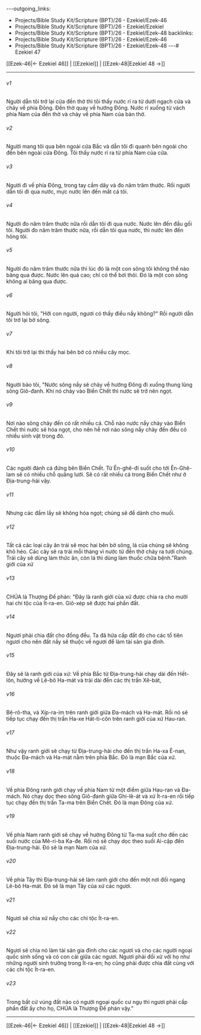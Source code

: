 ---outgoing_links:
  - Projects/Bible Study Kit/Scripture (BPT)/26 - Ezekiel/Ezek-46
  - Projects/Bible Study Kit/Scripture (BPT)/26 - Ezekiel/Ezekiel
  - Projects/Bible Study Kit/Scripture (BPT)/26 - Ezekiel/Ezek-48
backlinks:
  - Projects/Bible Study Kit/Scripture (BPT)/26 - Ezekiel/Ezek-46
  - Projects/Bible Study Kit/Scripture (BPT)/26 - Ezekiel/Ezek-48
---# Ezekiel 47

[[Ezek-46|← Ezekiel 46]] | [[Ezekiel]] | [[Ezek-48|Ezekiel 48 →]]
***



###### v1 
Người dẫn tôi trở lại cửa đền thờ thì tôi thấy nước rỉ ra từ dưới ngạch cửa và chảy về phía Đông. Đền thờ quay về hướng Đông. Nước rỉ xuống từ vách phía Nam của đền thờ và chảy về phía Nam của bàn thờ. 

###### v2 
Người mang tôi qua bên ngoài cửa Bắc và dẫn tôi đi quanh bên ngoài cho đến bên ngoài cửa Đông. Tôi thấy nước rỉ ra từ phía Nam của cửa. 

###### v3 
Người đi về phía Đông, trong tay cầm dây và đo năm trăm thước. Rồi người dẫn tôi đi qua nước, mực nước lên đến mắt cá tôi. 

###### v4 
Người đo năm trăm thước nữa rồi dẫn tôi đi qua nước. Nước lên đến đầu gối tôi. Người đo năm trăm thước nữa, rồi dẫn tôi qua nước, thì nước lên đến hông tôi. 

###### v5 
Người đo năm trăm thước nữa thì lúc đó là một con sông tôi không thể nào băng qua được. Nước lên quá cao; chỉ có thể bơi thôi. Đó là một con sông không ai băng qua được. 

###### v6 
Người hỏi tôi, "Hỡi con người, ngươi có thấy điều nầy không?" Rồi người dẫn tôi trở lại bờ sông. 

###### v7 
Khi tôi trở lại thì thấy hai bên bờ có nhiều cây mọc. 

###### v8 
Người bảo tôi, "Nước sông nầy sẽ chảy về hướng Đông đi xuống thung lũng sông Giô-đanh. Khi nó chảy vào Biển Chết thì nước sẽ trở nên ngọt. 

###### v9 
Nơi nào sông chảy đến có rất nhiều cá. Chỗ nào nước nầy chảy vào Biển Chết thì nước sẽ hóa ngọt, cho nên hễ nơi nào sông nầy chảy đến đều có nhiều sinh vật trong đó. 

###### v10 
Các người đánh cá đứng bên Biển Chết. Từ Ên-ghê-đi suốt cho tới Ên-Ghê-lam sẽ có nhiều chỗ quăng lưới. Sẽ có rất nhiều cá trong Biển Chết như ở Địa-trung-hải vậy. 

###### v11 
Nhưng các đầm lầy sẽ không hóa ngọt; chúng sẽ để dành cho muối. 

###### v12 
Tất cả các loại cây ăn trái sẽ mọc hai bên bờ sông, lá của chúng sẽ không khô héo. Các cây sẽ ra trái mỗi tháng vì nước từ đền thờ chảy ra tưới chúng. Trái cây sẽ dùng làm thức ăn, còn lá thì dùng làm thuốc chữa bệnh."Ranh giới của xứ 

###### v13 
CHÚA là Thượng Đế phán: "Đây là ranh giới của xứ được chia ra cho mười hai chi tộc của Ít-ra-en. Giô-xép sẽ được hai phần đất. 

###### v14 
Ngươi phải chia đất cho đồng đều. Ta đã hứa cấp đất đó cho các tổ tiên ngươi cho nên đất nầy sẽ thuộc về ngươi để làm tài sản gia đình. 

###### v15 
Đây sẽ là ranh giới của xứ: Về phía Bắc từ Địa-trung-hải chạy dài đến Hết-lôn, hướng về Lê-bô Ha-mát và trải dài đến các thị trấn Xê-bát, 

###### v16 
Bê-rô-tha, và Xíp-ra-im trên ranh giới giữa Đa-mách và Ha-mát. Rồi nó sẽ tiếp tục chạy đến thị trấn Ha-xe Hát-ti-côn trên ranh giới của xứ Hau-ran. 

###### v17 
Như vậy ranh giới sẽ chạy từ Địa-trung-hải cho đến thị trấn Ha-xa Ê-nan, thuộc Đa-mách và Ha-mát nằm trên phía Bắc. Đó là mạn Bắc của xứ. 

###### v18 
Về phía Đông ranh giới chạy về phía Nam từ một điểm giữa Hau-ran và Đa-mách. Nó chạy dọc theo sông Giô-đanh giữa Ghi-lê-át và xứ Ít-ra-en rồi tiếp tục chạy đến thị trấn Ta-ma trên Biển Chết. Đó là mạn Đông của xứ. 

###### v19 
Về phía Nam ranh giới sẽ chạy về hướng Đông từ Ta-ma suốt cho đến các suối nước của Mê-ri-ba Ka-đe. Rồi nó sẽ chạy dọc theo suối Ai-cập đến Địa-trung-hải. Đó sẽ là mạn Nam của xứ. 

###### v20 
Về phía Tây thì Địa-trung-hải sẽ làm ranh giới cho đến một nơi đối ngang Lê-bô Ha-mát. Đó sẽ là mạn Tây của xứ các ngươi. 

###### v21 
Ngươi sẽ chia xứ nầy cho các chi tộc Ít-ra-en. 

###### v22 
Ngươi sẽ chia nó làm tài sản gia đình cho các ngươi và cho các người ngoại quốc sinh sống và có con cái giữa các ngươi. Ngươi phải đối xử với họ như những người sinh trưởng trong Ít-ra-en; họ cũng phải được chia đất cùng với các chi tộc Ít-ra-en. 

###### v23 
Trong bất cứ vùng đất nào có người ngoại quốc cư ngụ thì ngươi phải cấp phần đất ấy cho họ, CHÚA là Thượng Đế phán vậy."

***
[[Ezek-46|← Ezekiel 46]] | [[Ezekiel]] | [[Ezek-48|Ezekiel 48 →]]
